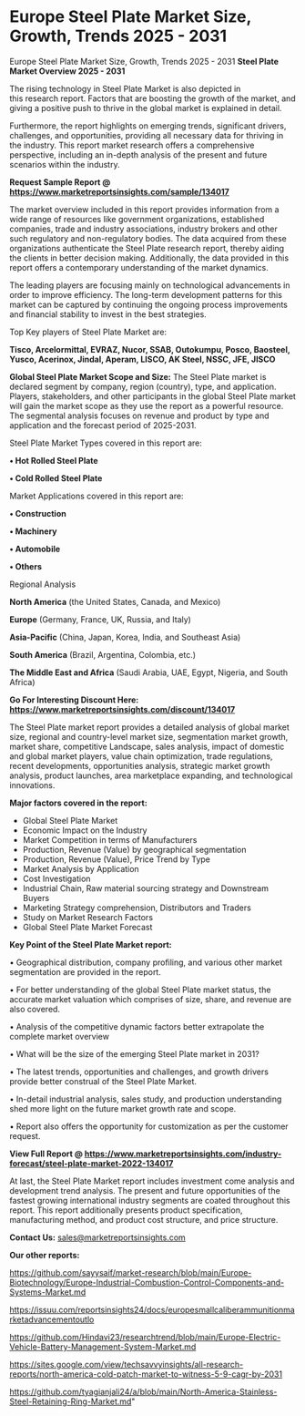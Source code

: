 # Europe Steel Plate Market Size, Growth, Trends 2025 - 2031
Europe Steel Plate Market Size, Growth, Trends 2025 - 2031
<Strong> Steel Plate Market Overview 2025 - 2031</strong>

The rising technology in Steel Plate Market is also depicted in this research report. Factors that are boosting the growth of the market, and giving a positive push to thrive in the global market is explained in detail.

Furthermore, the report highlights on emerging trends, significant drivers, challenges, and opportunities, providing all necessary data for thriving in the industry. This report market research offers a comprehensive perspective, including an in-depth analysis of the present and future scenarios within the industry.

<strong>Request Sample Report @ <a href=https://www.marketreportsinsights.com/sample/134017>https://www.marketreportsinsights.com/sample/134017</a></strong>

The market overview included in this report provides information from a wide range of resources like government organizations, established companies, trade and industry associations, industry brokers and other such regulatory and non-regulatory bodies. The data acquired from these organizations authenticate the Steel Plate research report, thereby aiding the clients in better decision making. Additionally, the data provided in this report offers a contemporary understanding of the market dynamics.

The leading players are focusing mainly on technological advancements in order to improve efficiency. The long-term development patterns for this market can be captured by continuing the ongoing process improvements and financial stability to invest in the best strategies.

Top Key players of Steel Plate Market are:

<strong>Tisco, Arcelormittal, EVRAZ, Nucor, SSAB, Outokumpu, Posco, Baosteel, Yusco, Acerinox, Jindal, Aperam, LISCO, AK Steel, NSSC, JFE, JISCO</strong>

<strong><b>Global Steel Plate Market Scope and Size:</b></strong>
The Steel Plate market is declared segment by company, region (country), type, and application. Players, stakeholders, and other participants in the global Steel Plate market will gain the market scope as they use the report as a powerful resource. The segmental analysis focuses on revenue and product by type and application and the forecast period of 2025-2031.

Steel Plate Market Types covered in this report are:

<strong>• Hot Rolled Steel Plate

• Cold Rolled Steel Plate</strong>

Market Applications covered in this report are:

<strong>• Construction

• Machinery

• Automobile

• Others</strong> 

Regional Analysis

<strong>North America</strong> (the United States, Canada, and Mexico)

<strong>Europe</strong> (Germany, France, UK, Russia, and Italy)

<strong>Asia-Pacific</strong> (China, Japan, Korea, India, and Southeast Asia)

<strong>South America</strong> (Brazil, Argentina, Colombia, etc.)

<strong>The Middle East and Africa</strong> (Saudi Arabia, UAE, Egypt, Nigeria, and South Africa)

<strong>Go For Interesting Discount Here: <a href=https://www.marketreportsinsights.com/discount/134017>https://www.marketreportsinsights.com/discount/134017</a></strong>

The Steel Plate market report provides a detailed analysis of global market size, regional and country-level market size, segmentation market growth, market share, competitive Landscape, sales analysis, impact of domestic and global market players, value chain optimization, trade regulations, recent developments, opportunities analysis, strategic market growth analysis, product launches, area marketplace expanding, and technological innovations.

<strong><b>Major factors covered in the report:</b></strong>
<ul>
  <li>Global Steel Plate Market </li>
  <li>Economic Impact on the Industry</li>
  <li>Market Competition in terms of Manufacturers</li>
  <li>Production, Revenue (Value) by geographical segmentation</li>
  <li>Production, Revenue (Value), Price Trend by Type</li>
  <li>Market Analysis by Application</li>
  <li>Cost Investigation</li>
  <li>Industrial Chain, Raw material sourcing strategy and Downstream Buyers</li>
  <li>Marketing Strategy comprehension, Distributors and Traders</li>
  <li>Study on Market Research Factors</li>
  <li>Global Steel Plate Market Forecast</li>
</ul>

<strong><b>Key Point of the Steel Plate Market report:</b></strong>

• Geographical distribution, company profiling, and various other market segmentation are provided in the report.

• For better understanding of the global Steel Plate market status, the accurate market valuation which comprises of size, share, and revenue are also covered.

• Analysis of the competitive dynamic factors better extrapolate the complete market overview

• What will be the size of the emerging Steel Plate market in 2031?

• The latest trends, opportunities and challenges, and growth drivers provide better construal of the Steel Plate Market.

• In-detail industrial analysis, sales study, and production understanding shed more light on the future market growth rate and scope.

• Report also offers the opportunity for customization as per the customer request.

<strong><b>View Full Report @ <a href=https://www.marketreportsinsights.com/industry-forecast/steel-plate-market-2022-134017>https://www.marketreportsinsights.com/industry-forecast/steel-plate-market-2022-134017</a></b></strong>


At last, the Steel Plate Market report includes investment come analysis and development trend analysis. The present and future opportunities of the fastest growing international industry segments are coated throughout this report. This report additionally presents product specification, manufacturing method, and product cost structure, and price structure.

<strong>Contact Us:</strong>
sales@marketreportsinsights.com

<strong>Our other reports:</strong>

<a href=https://github.com/sayysaif/market-research/blob/main/Europe-Biotechnology/Europe-Industrial-Combustion-Control-Components-and-Systems-Market.md>https://github.com/sayysaif/market-research/blob/main/Europe-Biotechnology/Europe-Industrial-Combustion-Control-Components-and-Systems-Market.md</a>

<a href=https://issuu.com/reportsinsights24/docs/europesmallcaliberammunitionmarketadvancementoutlo>https://issuu.com/reportsinsights24/docs/europesmallcaliberammunitionmarketadvancementoutlo</a>

<a href=https://github.com/Hindavi23/researchtrend/blob/main/Europe-Electric-Vehicle-Battery-Management-System-Market.md>https://github.com/Hindavi23/researchtrend/blob/main/Europe-Electric-Vehicle-Battery-Management-System-Market.md</a>

<a href=https://sites.google.com/view/techsavvyinsights/all-research-reports/north-america-cold-patch-market-to-witness-5-9-cagr-by-2031>https://sites.google.com/view/techsavvyinsights/all-research-reports/north-america-cold-patch-market-to-witness-5-9-cagr-by-2031</a>

<a href=https://github.com/tyagianjali24/a/blob/main/North-America-Stainless-Steel-Retaining-Ring-Market.md>https://github.com/tyagianjali24/a/blob/main/North-America-Stainless-Steel-Retaining-Ring-Market.md</a>"
